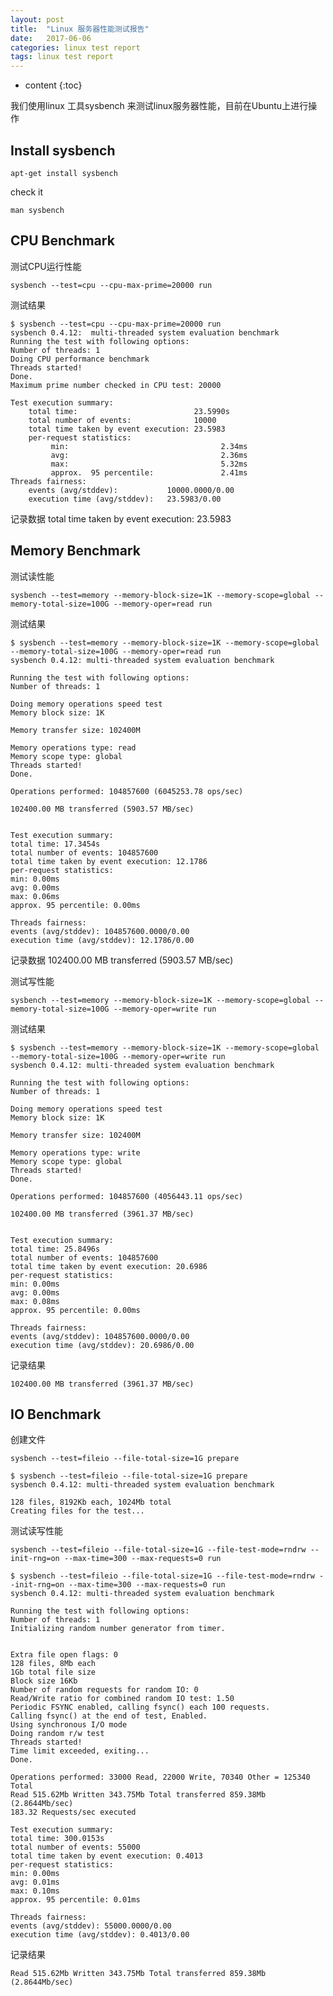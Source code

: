```yaml
---
layout: post
title:  "Linux 服务器性能测试报告"
date:   2017-06-06
categories: linux test report
tags: linux test report
---
```


* content
{:toc}

我们使用linux 工具sysbench 来测试linux服务器性能，目前在Ubuntu上进行操作




## Install sysbench

	apt-get install sysbench

check it

	man sysbench


## CPU Benchmark

测试CPU运行性能

	sysbench --test=cpu --cpu-max-prime=20000 run

测试结果
	
	$ sysbench --test=cpu --cpu-max-prime=20000 run
	sysbench 0.4.12:  multi-threaded system evaluation benchmark
	Running the test with following options:
	Number of threads: 1
	Doing CPU performance benchmark
	Threads started!
	Done.
	Maximum prime number checked in CPU test: 20000
	 
	Test execution summary:
	    total time:                          23.5990s
	    total number of events:              10000
	    total time taken by event execution: 23.5983
	    per-request statistics:
	         min:                                  2.34ms
	         avg:                                  2.36ms
	         max:                                  5.32ms
	         approx.  95 percentile:               2.41ms
	Threads fairness:
	    events (avg/stddev):           10000.0000/0.00
	    execution time (avg/stddev):   23.5983/0.00

记录数据
total time taken by event execution: 23.5983


## Memory Benchmark

测试读性能

	sysbench --test=memory --memory-block-size=1K --memory-scope=global --memory-total-size=100G --memory-oper=read run

测试结果

	$ sysbench --test=memory --memory-block-size=1K --memory-scope=global --memory-total-size=100G --memory-oper=read run
	sysbench 0.4.12: multi-threaded system evaluation benchmark
	 
	Running the test with following options:
	Number of threads: 1
	 
	Doing memory operations speed test
	Memory block size: 1K
	 
	Memory transfer size: 102400M
	 
	Memory operations type: read
	Memory scope type: global
	Threads started!
	Done.
	 
	Operations performed: 104857600 (6045253.78 ops/sec)
	 
	102400.00 MB transferred (5903.57 MB/sec)
	 
	 
	Test execution summary:
	total time: 17.3454s
	total number of events: 104857600
	total time taken by event execution: 12.1786
	per-request statistics:
	min: 0.00ms
	avg: 0.00ms
	max: 0.06ms
	approx. 95 percentile: 0.00ms
	 
	Threads fairness:
	events (avg/stddev): 104857600.0000/0.00
	execution time (avg/stddev): 12.1786/0.00

记录数据
102400.00 MB transferred (5903.57 MB/sec)


测试写性能

	sysbench --test=memory --memory-block-size=1K --memory-scope=global --memory-total-size=100G --memory-oper=write run

测试结果

	$ sysbench --test=memory --memory-block-size=1K --memory-scope=global --memory-total-size=100G --memory-oper=write run
	sysbench 0.4.12: multi-threaded system evaluation benchmark
	 
	Running the test with following options:
	Number of threads: 1
	 
	Doing memory operations speed test
	Memory block size: 1K
	 
	Memory transfer size: 102400M
	 
	Memory operations type: write
	Memory scope type: global
	Threads started!
	Done.
	 
	Operations performed: 104857600 (4056443.11 ops/sec)
	 
	102400.00 MB transferred (3961.37 MB/sec)
	 
	 
	Test execution summary:
	total time: 25.8496s
	total number of events: 104857600
	total time taken by event execution: 20.6986
	per-request statistics:
	min: 0.00ms
	avg: 0.00ms
	max: 0.08ms
	approx. 95 percentile: 0.00ms
	 
	Threads fairness:
	events (avg/stddev): 104857600.0000/0.00
	execution time (avg/stddev): 20.6986/0.00

记录结果

	102400.00 MB transferred (3961.37 MB/sec)


## IO Benchmark

创建文件

	sysbench --test=fileio --file-total-size=1G prepare

	$ sysbench --test=fileio --file-total-size=1G prepare
	sysbench 0.4.12: multi-threaded system evaluation benchmark
	  
	128 files, 8192Kb each, 1024Mb total
	Creating files for the test...			

测试读写性能

	sysbench --test=fileio --file-total-size=1G --file-test-mode=rndrw --init-rng=on --max-time=300 --max-requests=0 run

	$ sysbench --test=fileio --file-total-size=1G --file-test-mode=rndrw --init-rng=on --max-time=300 --max-requests=0 run
	sysbench 0.4.12: multi-threaded system evaluation benchmark
	 
	Running the test with following options:
	Number of threads: 1
	Initializing random number generator from timer.
	 
	 
	Extra file open flags: 0
	128 files, 8Mb each
	1Gb total file size
	Block size 16Kb
	Number of random requests for random IO: 0
	Read/Write ratio for combined random IO test: 1.50
	Periodic FSYNC enabled, calling fsync() each 100 requests.
	Calling fsync() at the end of test, Enabled.
	Using synchronous I/O mode
	Doing random r/w test
	Threads started!
	Time limit exceeded, exiting...
	Done.
	 
	Operations performed: 33000 Read, 22000 Write, 70340 Other = 125340 Total
	Read 515.62Mb Written 343.75Mb Total transferred 859.38Mb (2.8644Mb/sec)
	183.32 Requests/sec executed
	 
	Test execution summary:
	total time: 300.0153s
	total number of events: 55000
	total time taken by event execution: 0.4013
	per-request statistics:
	min: 0.00ms
	avg: 0.01ms
	max: 0.10ms
	approx. 95 percentile: 0.01ms
	 
	Threads fairness:
	events (avg/stddev): 55000.0000/0.00
	execution time (avg/stddev): 0.4013/0.00

记录结果

	Read 515.62Mb Written 343.75Mb Total transferred 859.38Mb (2.8644Mb/sec)

